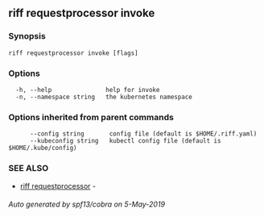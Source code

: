 ## riff requestprocessor invoke



### Synopsis



```
riff requestprocessor invoke [flags]
```

### Options

```
  -h, --help               help for invoke
  -n, --namespace string   the kubernetes namespace
```

### Options inherited from parent commands

```
      --config string       config file (default is $HOME/.riff.yaml)
      --kubeconfig string   kubectl config file (default is $HOME/.kube/config)
```

### SEE ALSO

* [riff requestprocessor](riff_requestprocessor.md)	 - 

###### Auto generated by spf13/cobra on 5-May-2019
